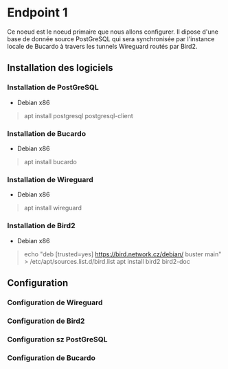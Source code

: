 # Endpoint 1

Ce noeud est le noeud primaire que nous allons configurer.
Il dipose d'une base de donnée source PostGreSQL qui sera synchronisée par l'instance locale de Bucardo à travers les tunnels Wireguard routés par Bird2.

## Installation des logiciels

### Installation de PostGreSQL

- Debian x86

>apt install postgresql postgresql-client

### Installation de Bucardo

- Debian x86

>apt install bucardo

### Installation de Wireguard

- Debian x86

>apt install wireguard

### Installation de Bird2

- Debian x86
> echo "deb [trusted=yes] https://bird.network.cz/debian/ buster main" > /etc/apt/sources.list.d/bird.list
> apt install bird2 bird2-doc

## Configuration

### Configuration de Wireguard

### Configuration de Bird2

### Configuration sz PostGreSQL

### Configuration de Bucardo
